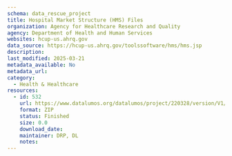 ```yaml
---
schema: data_rescue_project 
title: Hospital Market Structure (HMS) Files
organization: Agency for Healthcare Research and Quality
agency: Department of Health and Human Services
websites: hcup-us.ahrq.gov
data_source: https://hcup-us.ahrq.gov/toolssoftware/hms/hms.jsp
description: 
last_modified: 2025-03-21
metadata_available: No
metadata_url: 
category:
  - Health & Healthcare 
resources:
  - id: 532
    url: https://www.datalumos.org/datalumos/project/220328/version/V1/view
    format: ZIP
    status: Finished
    size: 0.0
    download_date: 
    maintainer: DRP, DL
    notes: 
---
```

